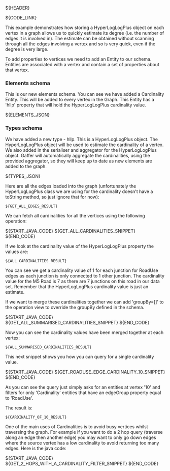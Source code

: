 ${HEADER}

${CODE_LINK}

This example demonstrates how storing a HyperLogLogPlus object on each vertex in a graph allows us to quickly estimate its degree (i.e. the number of edges it is involved in). The estimate can be obtained without scanning through all the edges involving a vertex and so is very quick, even if the degree is very large.

To add properties to vertices we need to add an Entity to our schema. Entities are associated with a vertex and contain a set of properties about that vertex.

### Elements schema

This is our new elements schema. You can see we have added a Cardinality Entity. This will be added to every vertex in the Graph. This Entity has a 'hllp' property that will hold the HyperLogLogPlus cardinality value.

${ELEMENTS_JSON}

### Types schema

We have added a new type - hllp. This is a HyperLogLogPlus object. The HyperLogLogPlus object will be used to estimate the cardinality of a vertex.
We also added in the serialiser and aggregator for the HyperLogLogPlus object. Gaffer will automatically aggregate the cardinalities, using the provided aggregator, so they will keep up to date as new elements are added to the graph.

${TYPES_JSON}

Here are all the edges loaded into the graph (unfortunately the HyperLogLogPlus class we are using for the cardinality doesn't have a toString method, so just ignore that for now):

```
${GET_ALL_EDGES_RESULT}
```

We can fetch all cardinalities for all the vertices using the following operation:

${START_JAVA_CODE}
${GET_ALL_CARDINALITIES_SNIPPET}
${END_CODE}

If we look at the cardinality value of the HyperLogLogPlus property the values are:

```
${ALL_CARDINALITIES_RESULT}
```

You can see we get a cardinality value of 1 for each junction for RoadUse edges as each junction is only connected to 1 other junction.
The cardinality value for the M5 Road is 7 as there are 7 junctions on this road in our data set. 
Remember that the HyperLogLogPlus cardinality value is just an estimate.  

If we want to merge these cardinalities together we can add 'groupBy=[]' to the operation view to override the groupBy defined in the schema.

${START_JAVA_CODE}
${GET_ALL_SUMMARISED_CARDINALITIES_SNIPPET}
${END_CODE}

Now you can see the cardinality values have been merged together at each vertex:

```
${ALL_SUMMARISED_CARDINALITIES_RESULT}
```

This next snippet shows you how you can query for a single cardinality value.

${START_JAVA_CODE}
${GET_ROADUSE_EDGE_CARDINALITY_10_SNIPPET}
${END_CODE}

As you can see the query just simply asks for an entities at vertex '10' and filters for only 'Cardinality' entities that have an edgeGroup property equal to 'RoadUse'. 

The result is:

```
${CARDINALITY_OF_10_RESULT}
```

One of the main uses of Cardinalities is to avoid busy vertices whilst traversing the graph. 
For example if you want to do a 2 hop query (traverse along an edge then another edge) you may want to only go down edges where the source vertex has a low cardinality to avoid returning too many edges.
Here is the java code:

${START_JAVA_CODE}
${GET_2_HOPS_WITH_A_CARDINALITY_FILTER_SNIPPET}
${END_CODE}
